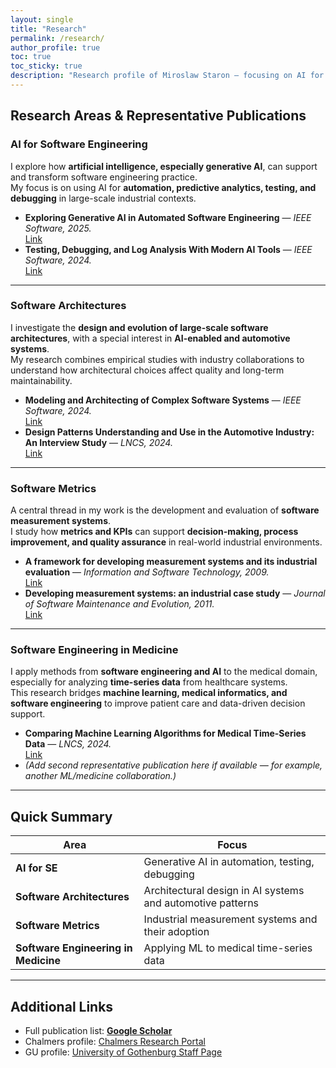 ```yaml
---
layout: single
title: "Research"
permalink: /research/
author_profile: true
toc: true
toc_sticky: true
description: "Research profile of Miroslaw Staron — focusing on AI for SE, software architectures, software metrics, and software engineering in medicine."
---
```


## Research Areas & Representative Publications

### AI for Software Engineering
I explore how **artificial intelligence, especially generative AI**, can support and transform software engineering practice.  
My focus is on using AI for **automation, predictive analytics, testing, and debugging** in large-scale industrial contexts.

- **Exploring Generative AI in Automated Software Engineering** — *IEEE Software, 2025.*  
  [Link](https://research.chalmers.se/en/person/miroslaw)  
- **Testing, Debugging, and Log Analysis With Modern AI Tools** — *IEEE Software, 2024.*  
  [Link](https://research.tue.nl/en/publications/testing-debugging-and-log-analysis-with-modern-ai-tools)

---

### Software Architectures
I investigate the **design and evolution of large-scale software architectures**, with a special interest in **AI-enabled and automotive systems**.  
My research combines empirical studies with industry collaborations to understand how architectural choices affect quality and long-term maintainability.

- **Modeling and Architecting of Complex Software Systems** — *IEEE Software, 2024.*  
  [Link](https://research.chalmers.se/en/person/miroslaw)  
- **Design Patterns Understanding and Use in the Automotive Industry: An Interview Study** — *LNCS, 2024.*  
  [Link](https://research.chalmers.se/en/person/miroslaw)

---

### Software Metrics
A central thread in my work is the development and evaluation of **software measurement systems**.  
I study how **metrics and KPIs** can support **decision-making, process improvement, and quality assurance** in real-world industrial environments.

- **A framework for developing measurement systems and its industrial evaluation** — *Information and Software Technology, 2009.*  
  [Link](https://scholar.google.com/citations?hl=en&user=oMZ1ucgAAAAJ)  
- **Developing measurement systems: an industrial case study** — *Journal of Software Maintenance and Evolution, 2011.*  
  [Link](https://scholar.google.com/citations?hl=en&user=oMZ1ucgAAAAJ)

---

### Software Engineering in Medicine
I apply methods from **software engineering and AI** to the medical domain, especially for analyzing **time-series data** from healthcare systems.  
This research bridges **machine learning, medical informatics, and software engineering** to improve patient care and data-driven decision support.

- **Comparing Machine Learning Algorithms for Medical Time-Series Data** — *LNCS, 2024.*  
  [Link](https://research.chalmers.se/en/person/miroslaw)  
- *(Add second representative publication here if available — for example, another ML/medicine collaboration.)*

---

## Quick Summary
| Area                        | Focus                                                      |
|-----------------------------|------------------------------------------------------------|
| **AI for SE**               | Generative AI in automation, testing, debugging            |
| **Software Architectures**  | Architectural design in AI systems and automotive patterns |
| **Software Metrics**        | Industrial measurement systems and their adoption          |
| **Software Engineering in Medicine** | Applying ML to medical time-series data                        |

---

## Additional Links
- Full publication list: **[Google Scholar](https://scholar.google.com/citations?user=oMZ1ucgAAAAJ)**  
- Chalmers profile: [Chalmers Research Portal](https://research.chalmers.se/person/miroslaw)  
- GU profile: [University of Gothenburg Staff Page](https://www.gu.se/en/about/find-staff/miroslawstaron)  
